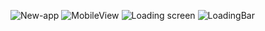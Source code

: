 ![New-app](https://user-images.githubusercontent.com/49260446/132128974-5a35a734-0614-4af6-9a8a-2447b9cd7644.PNG)
![MobileView](https://user-images.githubusercontent.com/49260446/132128979-e9d9f43e-b337-4b86-b257-15c181a11d38.PNG)
![Loading screen](https://user-images.githubusercontent.com/49260446/132128980-868f323f-19c4-4c4c-8786-a78dfc5a64ae.PNG)
![LoadingBar](https://user-images.githubusercontent.com/49260446/132128981-8258e04b-decd-4999-bf46-21aced109a3c.PNG)
